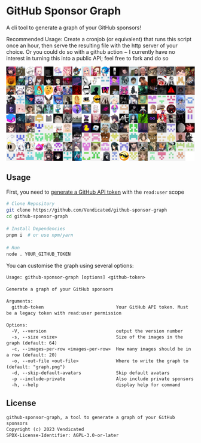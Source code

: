 # GitHub Sponsor Graph

A cli tool to generate a graph of your GitHub sponsors!

Recommended Usage: Create a cronjob (or equivalent) that runs this script once an hour, then serve the resulting file with the http server of your choice. Or you could do so with a github action ~ I currently have no interest in turning this into a public API; feel free to fork and do so

![Example Graph](./example-graph.png)

## Usage

First, you need to [generate a GitHub API token](https://github.com/settings/tokens/new) with the `read:user` scope

```sh
# Clone Repository
git clone https://github.com/Vendicated/github-sponsor-graph
cd github-sponsor-graph

# Install Dependencies
pnpm i  # or use npm/yarn

# Run
node . YOUR_GITHUB_TOKEN
```

You can customise the graph using several options:

```
Usage: github-sponsor-graph [options] <github-token>

Generate a graph of your GitHub sponsors

Arguments:
  github-token                           Your GitHub API token. Must be a legacy token with read:user permission

Options:
  -V, --version                          output the version number
  -s, --size <size>                      Size of the images in the graph (default: 64)
  -c, --images-per-row <images-per-row>  How many images should be in a row (default: 20)
  -o, --out-file <out-file>              Where to write the graph to (default: "graph.png")
  -d, --skip-default-avatars             Skip default avatars
  -p --include-private                   Also include private sponsors
  -h, --help                             display help for command
```

## License

```
github-sponsor-graph, a tool to generate a graph of your GitHub sponsors
Copyright (c) 2023 Vendicated
SPDX-License-Identifier: AGPL-3.0-or-later
```
